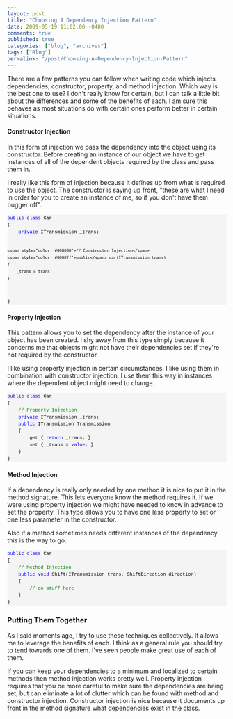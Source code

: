 ```yaml
---
layout: post
title: "Choosing A Dependency Injection Pattern"
date: 2009-05-19 11:02:00 -0400
comments: true
published: true
categories: ["blog", "archives"]
tags: ["Blog"]
permalink: "/post/Choosing-A-Dependency-Injection-Pattern"
---
```

<!-- more -->

<p>There are a few patterns you can follow when writing code which injects dependencies; constructor, property, and method injection. Which way is the best one to use? I don't really know for certain, but I can talk a little bit about the differences and some of the benefits of each. I am sure this behaves as most situations do with certain ones perform better in certain situations.</p>
<h4>Constructor Injection</h4>
<p>In this form of injection we pass the dependency into the object using its constructor. Before creating an instance of our object we have to get instances of all of the dependent objects required by the class and pass them in.</p>
<p>I really like this form of injection because it defines up from what is required to use the object. The constructor is saying up front, "these are what I need in order for you to create an instance of me, so if you don't have them bugger off".</p>
<div>
<pre style="line-height: 12pt; background-color: #f4f4f4; margin: 0em; width: 100%; font-family: consolas, 'Courier New', courier, monospace; color: black; font-size: 8pt; overflow: visible; border-style: none; padding: 0px;"><span style="color: #0000ff">public</span> <span style="color: #0000ff">class</span> Car
{
    <span style="color: #0000ff">private</span> ITransmission _trans;
    
    <span style="color: #008000">// Constructor Injection</span>
    <span style="color: #0000ff">public</span> car(ITransmission trans)
    {
        _trans = trans;
    }
}</pre>
</div>
<h4>Property Injection</h4>
<p>This pattern allows you to set the dependency after the instance of your object has been created. I shy away from this type simply because it concerns me that objects might not have their dependencies set if they're not required by the constructor.</p>
<p>I like using property injection in certain circumstances. I like using them in combination with constructor injection. I use them this way in instances where the dependent object might need to change.</p>
<div>
<pre style="line-height: 12pt; background-color: #f4f4f4; margin: 0em; width: 100%; font-family: consolas, 'Courier New', courier, monospace; color: black; font-size: 8pt; overflow: visible; border-style: none; padding: 0px;"><span style="color: #0000ff">public</span> <span style="color: #0000ff">class</span> Car
{
    <span style="color: #008000">// Property Injection</span>
    <span style="color: #0000ff">private</span> ITransmission _trans;
    <span style="color: #0000ff">public</span> ITransmission Transmission
    {
        get { <span style="color: #0000ff">return</span> _trans; }
        set { _trans = <span style="color: #0000ff">value</span>; }
    }
}</pre>
</div>
<h4>Method Injection</h4>
<p>If a dependency is really only needed by one method it is nice to put it in the method signature. This lets everyone know the method requires it. If we were using property injection we might have needed to know in advance to set the property. This type allows you to have one less property to set or one less parameter in the constructor.</p>
<p>Also if a method sometimes needs different instances of the dependency this is the way to go.</p>
<div>
<pre style="line-height: 12pt; background-color: #f4f4f4; margin: 0em; width: 100%; font-family: consolas, 'Courier New', courier, monospace; color: black; font-size: 8pt; overflow: visible; border-style: none; padding: 0px;"><span style="color: #0000ff">public</span> <span style="color: #0000ff">class</span> Car
{    
    <span style="color: #008000">// Method Injection</span>
    <span style="color: #0000ff">public</span> <span style="color: #0000ff">void</span> Shift(ITransmission trans, ShiftDirection direction)
    {
        <span style="color: #008000">// do stuff here</span>
    }
}</pre>
</div>
<h3>Putting Them Together</h3>
<p>As I said moments ago, I try to use these techniques collectively. It allows me to leverage the benefits of each. I think as a general rule you should try to tend towards one of them. I've seen people make great use of each of them.</p>
<p>If you can keep your dependencies to a minimum and localized to certain methods then method injection works pretty well. Property injection requires that you be more careful to make sure the dependencies are being set, but can eliminate a lot of clutter which can be found with method and constructor injection. Constructor injection is nice because it documents up front in the method signature what dependencies exist in the class.</p>

